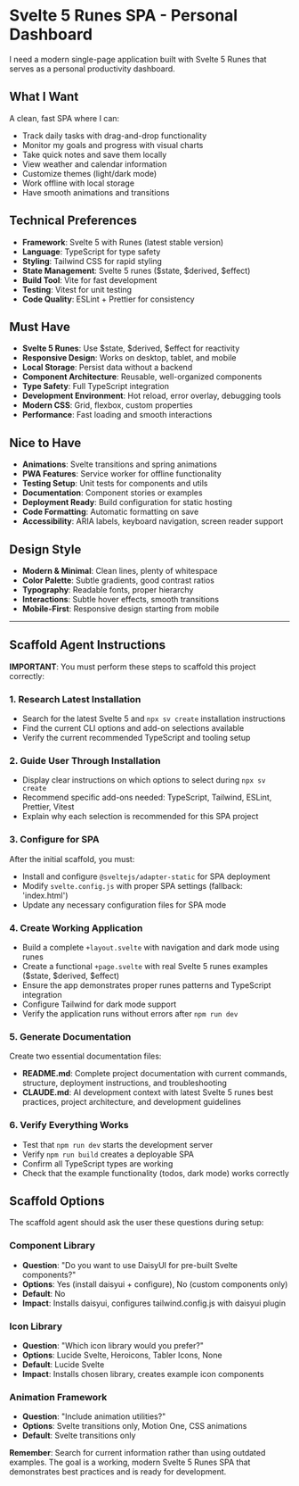 # Svelte 5 Runes SPA - Personal Dashboard

I need a modern single-page application built with Svelte 5 Runes that serves as a personal productivity dashboard.

## What I Want

A clean, fast SPA where I can:
- Track daily tasks with drag-and-drop functionality
- Monitor my goals and progress with visual charts
- Take quick notes and save them locally
- View weather and calendar information
- Customize themes (light/dark mode)
- Work offline with local storage
- Have smooth animations and transitions

## Technical Preferences

- **Framework**: Svelte 5 with Runes (latest stable version)
- **Language**: TypeScript for type safety
- **Styling**: Tailwind CSS for rapid styling
- **State Management**: Svelte 5 runes ($state, $derived, $effect)
- **Build Tool**: Vite for fast development
- **Testing**: Vitest for unit testing
- **Code Quality**: ESLint + Prettier for consistency

## Must Have

- **Svelte 5 Runes**: Use $state, $derived, $effect for reactivity
- **Responsive Design**: Works on desktop, tablet, and mobile
- **Local Storage**: Persist data without a backend
- **Component Architecture**: Reusable, well-organized components
- **Type Safety**: Full TypeScript integration
- **Development Environment**: Hot reload, error overlay, debugging tools
- **Modern CSS**: Grid, flexbox, custom properties
- **Performance**: Fast loading and smooth interactions

## Nice to Have

- **Animations**: Svelte transitions and spring animations
- **PWA Features**: Service worker for offline functionality
- **Testing Setup**: Unit tests for components and utils
- **Documentation**: Component stories or examples
- **Deployment Ready**: Build configuration for static hosting
- **Code Formatting**: Automatic formatting on save
- **Accessibility**: ARIA labels, keyboard navigation, screen reader support

## Design Style

- **Modern & Minimal**: Clean lines, plenty of whitespace
- **Color Palette**: Subtle gradients, good contrast ratios
- **Typography**: Readable fonts, proper hierarchy
- **Interactions**: Subtle hover effects, smooth transitions
- **Mobile-First**: Responsive design starting from mobile

---

## Scaffold Agent Instructions

**IMPORTANT**: You must perform these steps to scaffold this project correctly:

### 1. Research Latest Installation
- Search for the latest Svelte 5 and `npx sv create` installation instructions
- Find the current CLI options and add-on selections available
- Verify the current recommended TypeScript and tooling setup

### 2. Guide User Through Installation
- Display clear instructions on which options to select during `npx sv create`
- Recommend specific add-ons needed: TypeScript, Tailwind, ESLint, Prettier, Vitest
- Explain why each selection is recommended for this SPA project

### 3. Configure for SPA
After the initial scaffold, you must:
- Install and configure `@sveltejs/adapter-static` for SPA deployment
- Modify `svelte.config.js` with proper SPA settings (fallback: 'index.html')
- Update any necessary configuration files for SPA mode

### 4. Create Working Application
- Build a complete `+layout.svelte` with navigation and dark mode using runes
- Create a functional `+page.svelte` with real Svelte 5 runes examples ($state, $derived, $effect)
- Ensure the app demonstrates proper runes patterns and TypeScript integration
- Configure Tailwind for dark mode support
- Verify the application runs without errors after `npm run dev`

### 5. Generate Documentation
Create two essential documentation files:
- **README.md**: Complete project documentation with current commands, structure, deployment instructions, and troubleshooting
- **CLAUDE.md**: AI development context with latest Svelte 5 runes best practices, project architecture, and development guidelines

### 6. Verify Everything Works
- Test that `npm run dev` starts the development server
- Verify `npm run build` creates a deployable SPA
- Confirm all TypeScript types are working
- Check that the example functionality (todos, dark mode) works correctly

## Scaffold Options

The scaffold agent should ask the user these questions during setup:

### Component Library
- **Question**: "Do you want to use DaisyUI for pre-built Svelte components?"
- **Options**: Yes (install daisyui + configure), No (custom components only)
- **Default**: No
- **Impact**: Installs daisyui, configures tailwind.config.js with daisyui plugin

### Icon Library
- **Question**: "Which icon library would you prefer?"
- **Options**: Lucide Svelte, Heroicons, Tabler Icons, None
- **Default**: Lucide Svelte
- **Impact**: Installs chosen library, creates example icon components

### Animation Framework
- **Question**: "Include animation utilities?"
- **Options**: Svelte transitions only, Motion One, CSS animations
- **Default**: Svelte transitions only

**Remember**: Search for current information rather than using outdated examples. The goal is a working, modern Svelte 5 Runes SPA that demonstrates best practices and is ready for development.